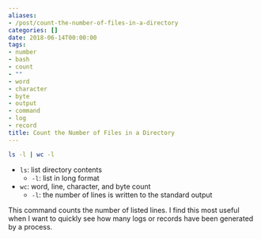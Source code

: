 ```yaml
---
aliases:
- /post/count-the-number-of-files-in-a-directory
categories: []
date: 2018-06-14T00:00:00
tags:
- number
- bash
- count
- ""
- word
- character
- byte
- output
- command
- log
- record
title: Count the Number of Files in a Directory
---
```



```bash
ls -l | wc -l
```
- `ls`: list directory contents
    - `-l`: list in long format
- `wc`: word, line, character, and byte count
    - `-l`: the number of lines is written to the standard output

This command counts the number of listed lines.
I find this most useful when I want to quickly see how many logs or records have been generated by a process.

